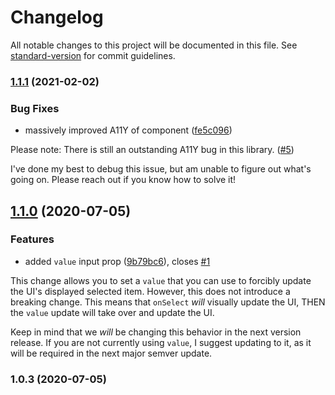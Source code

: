# Changelog

All notable changes to this project will be documented in this file. See [standard-version](https://github.com/conventional-changelog/standard-version) for commit guidelines.

### [1.1.1](https://github.com/crutchcorn/react-native-button-toggle-group/compare/v1.1.0...v1.1.1) (2021-02-02)


### Bug Fixes

* massively improved A11Y of component ([fe5c096](https://github.com/crutchcorn/react-native-button-toggle-group/commit/fe5c096f9bf4e229369d535245f36e2e6d977e33))

Please note: There is still an outstanding A11Y bug in this library. ([#5](https://github.com/oceanbit-dev/react-native-button-toggle-group/issues/5))

I've done my best to debug this issue, but am unable to figure out what's going on. Please reach out if you know how to solve it!

## [1.1.0](https://github.com/crutchcorn/react-native-button-toggle-group/compare/v1.0.3...v1.1.0) (2020-07-05)


### Features

* added `value` input prop ([9b79bc6](https://github.com/crutchcorn/react-native-button-toggle-group/commit/9b79bc6bbf5a2055af890336faec6defab1b58b0)), closes [#1](https://github.com/crutchcorn/react-native-button-toggle-group/issues/1)

This change allows you to set a `value` that you can use to forcibly update the UI's displayed
selected item. However, this does not introduce a breaking change. This means that `onSelect`
_will_ visually update the UI, THEN the `value` update will take over and update the UI.

Keep in mind that we _will_ be changing this behavior in the next version release.
If you are not currently using `value`, I suggest updating to it, as it will be required
in the next major semver update.

### 1.0.3 (2020-07-05)

